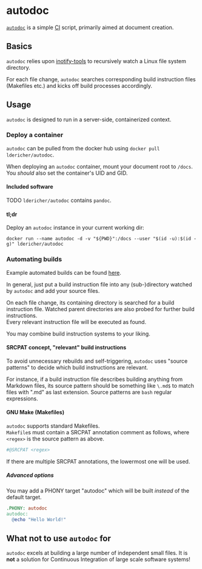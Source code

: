 # autodoc

[`autodoc`](https://github.com/ldericher/autodoc) is a simple [CI](https://en.wikipedia.org/wiki/Continuous_integration) script, primarily aimed at document creation.

## Basics

`autodoc` relies upon [inotify-tools](https://github.com/rvoicilas/inotify-tools) to recursively watch a Linux file system directory.

For each file change, `autodoc` searches corresponding build instruction files (Makefiles etc.) and kicks off build processes accordingly.

## Usage

`autodoc` is designed to run in a server-side, containerized context.

### Deploy a container

`autodoc` can be pulled from the docker hub using `docker pull ldericher/autodoc`.

When deploying an `autodoc` container, mount your document root to `/docs`. You *should* also set the container's UID and GID.

#### Included software

TODO `ldericher/autodoc` contains `pandoc`.

#### tl;dr

Deploy an `autodoc` instance in your current working dir:

    docker run --name autodoc -d -v "${PWD}":/docs --user "$(id -u):$(id -g)" ldericher/autodoc

### Automating builds

Example automated builds can be found [here](https://github.com/ldericher/autodoc/tree/master/example_docs).

In general, just put a build instruction file into any (sub-)directory watched by `autodoc` and add your source files.

On each file change, its containing directory is searched for a build instruction file. Watched parent directories are also probed for further build instructions.  
Every relevant instruction file will be executed as found.

You may combine build instruction systems to your liking.

#### SRCPAT concept, "relevant" build instructions

To avoid unnecessary rebuilds and self-triggering, `autodoc` uses "source patterns" to decide which build instructions are relevant.

For instance, if a build instruction file describes building anything from Markdown files, its source pattern should be something like `\.md$` to match files with ".md" as last extension. Source patterns are `bash` regular expressions.

#### GNU Make (Makefiles)

`autodoc` supports standard Makefiles.  
`Makefile`s must contain a SRCPAT annotation comment as follows, where `<regex>` is the source pattern as above.

```Makefile
#@SRCPAT <regex>
```

If there are multiple SRCPAT annotations, the lowermost one will be used.

##### Advanced options

You may add a PHONY target "autodoc" which will be built *instead* of the default target.

```Makefile
.PHONY: autodoc
autodoc:
  @echo "Hello World!"
```

## What not to use `autodoc` for

`autodoc` excels at building a large number of independent small files. It is **not** a solution for Continuous Integration of large scale software systems!
